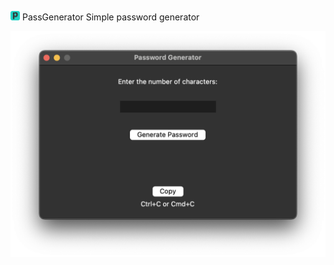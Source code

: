 <img src="img/icon.png" width="15" height="15"> PassGenerator 
 Simple password generator
 
![](img/Mainwindow.png)
